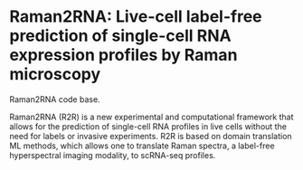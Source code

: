 # Raman2RNA: Live-cell label-free prediction of single-cell RNA expression profiles by Raman microscopy

Raman2RNA code base.

Raman2RNA (R2R) is a new experimental and computational framework that allows for the prediction of single-cell RNA profiles in live cells without the need for labels or invasive experiments. R2R is based on domain translation ML methods, which allows one to translate Raman spectra, a label-free hyperspectral imaging modality, to scRNA-seq profiles. 
